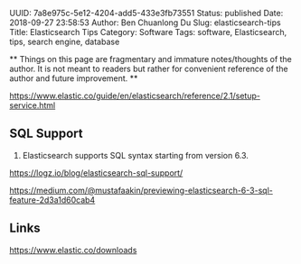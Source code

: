 UUID: 7a8e975c-5e12-4204-add5-433e3fb73551
Status: published
Date: 2018-09-27 23:58:53
Author: Ben Chuanlong Du
Slug: elasticsearch-tips
Title: Elasticsearch Tips
Category: Software
Tags: software, Elasticsearch, tips, search engine, database

**
Things on this page are
fragmentary and immature notes/thoughts of the author.
It is not meant to readers
but rather for convenient reference of the author and future improvement.
**

https://www.elastic.co/guide/en/elasticsearch/reference/2.1/setup-service.html

## SQL Support 

1. Elasticsearch supports SQL syntax starting from version 6.3.

https://logz.io/blog/elasticsearch-sql-support/

https://medium.com/@mustafaakin/previewing-elasticsearch-6-3-sql-feature-2d3a1d60cab4

## Links

https://www.elastic.co/downloads
